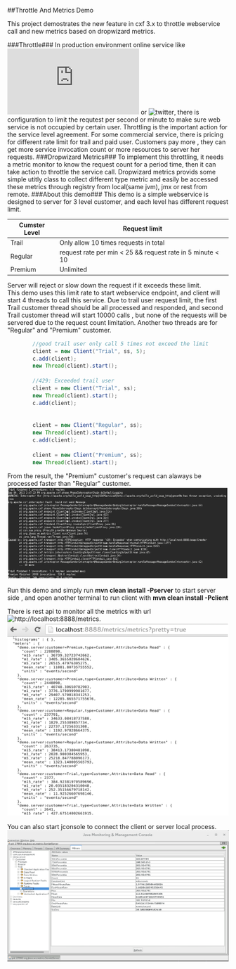 ##Throttle And Metrics Demo

This project demostrates the new feature in cxf 3.x to throttle webservice call and new metrics based on dropwizard metrics. 

###Throttle###
In production environment online service like ![amazon web service](http://docs.aws.amazon.com/general/latest/gr/aws_service_limits.html#limits_cloudfront) or ![twitter](https://dev.twitter.com/rest/public/rate-limiting), there is 
configuration to limit the requtest per second or minute to make sure web service is not occupied by certain user. Throttling is the important action for the service level agreement.  For some commercial
service, there is pricing for different rate limit for trail and paid user. Customers pay more , they can get more service invocation count or more resources to server her requests.
###Dropwizard Metrics###
To implement this throttling, it needs a metric monitor to know the request count for a period time, then it can take action to throttle the service call. 
Dropwizard metrics provids some simple utitly class to collect different type metric and easily be accessed these metrics through registry from local(same jvm), jmx or rest 
from remote. 
###About this demo###
This demo is a simple webservice is designed to server for 3 level customer, and each level has different request limit. 

|Cumster Level | Request limit|
|------------- | -------------|
|Trail         | Only allow 10 times requests in total  | 
|Regular       |request rate per min < 25 && request rate in 5 minute < 10|
|Premium       |Unlimited     |

Server will reject or slow down the request if it exceeds these limit.  
This demo uses this limit rate to start webservice endpoint, and client will start 4 threads to call this service. Due to trail user request limit, the first Trail customer thread should be all processed and responded, and second Trail customer thread will start 10000 calls , but none of the requests will be 
servered due to the request count limitation. Another two threads are for "Regular" and "Premium" customer. 
````java
        //good trail user only call 5 times not exceed the limit
        client = new Client("Trial", ss, 5);
        c.add(client);
        new Thread(client).start();
        
        //429: Exceeded trail user
        client = new Client("Trial", ss);
        new Thread(client).start();
        c.add(client);
        
     
        client = new Client("Regular", ss);
        new Thread(client).start();
        c.add(client);
        
        client = new Client("Premium", ss);
        new Thread(client).start();
````

From the result, the "Premium" customer's request can alaways be processed faster than "Regular" customer.
![result](images/result.png)

  
Run this demo and simply run **mvn clean install -Pserver** to start server side , and open another terminal to run client with 
**mvn clean install -Pclient**

There is rest api to monitor all the metrics with url ![http://localhost:8888/metrics](http://localhost:8888/metrics).
![rest api](images/rest.png)

You can also start jconsole to connect the client or server local process. 
![jconsole](images/jconsole.png)

